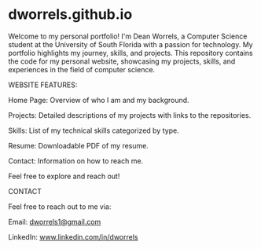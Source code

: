 # dworrels.github.io

Welcome to my personal portfolio! I'm Dean Worrels, a Computer Science student at the University of South Florida with a passion for technology. My portfolio highlights my journey, skills, and projects. This repository contains the code for my personal website, showcasing my projects, skills, and experiences in the field of computer science.

WEBSITE FEATURES:

Home Page: Overview of who I am and my background.

Projects: Detailed descriptions of my projects with links to the repositories.

Skills: List of my technical skills categorized by type.

Resume: Downloadable PDF of my resume.

Contact: Information on how to reach me.

Feel free to explore and reach out!




CONTACT

Feel free to reach out to me via:

Email: dworrels1@gmail.com

LinkedIn: www.linkedin.com/in/dworrels


